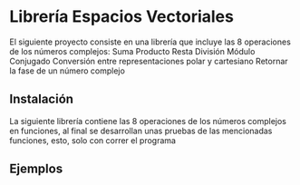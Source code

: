 # Librería Espacios Vectoriales
El siguiente proyecto consiste en una librería que incluye las 8 operaciones de los números complejos:
Suma
Producto
Resta
División
Módulo
Conjugado
Conversión entre representaciones polar y cartesiano
Retornar la fase de un número complejo

## Instalación
La siguiente librería contiene las 8 operaciones de los números complejos en funciones, al final se desarrollan unas pruebas de las mencionadas funciones, esto, solo con correr el programa

## Ejemplos
